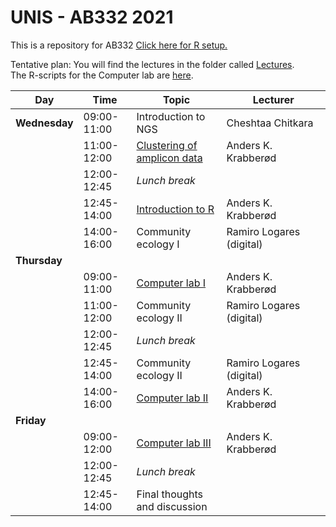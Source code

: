 # UNIS - AB332 2021

This is a repository for AB332
[Click here for R setup. ](setup/)

Tentative plan:
You will find the lectures in the folder called [Lectures](Lectures/).  
The R-scripts for the Computer lab are [here](computer_lab/).


| Day           | Time        | Topic                                                          | Lecturer                 |
| ------------- | ----------- | -------------------------------------------------------------- | ------------------------ |
| **Wednesday** | 09:00-11:00 | Introduction to NGS                                            | Cheshtaa Chitkara        |
|               | 11:00-12:00 | [Clustering of amplicon data](Lectures/Clustering_lecture.pdf) | Anders K. Krabberød      |
|               | 12:00-12:45 | _Lunch break_                                                  |                          |
|               | 12:45-14:00 | [Introduction to R](Introduction_to_R)                         | Anders K. Krabberød      |
|               | 14:00-16:00 | Community ecology I                                            | Ramiro Logares (digital) |
| **Thursday**  |             |                                                                |                          |
|               | 09:00-11:00 | [Computer lab I](computer_lab/)                                | Anders K. Krabberød      |
|               | 11:00-12:00 | Community ecology II                                           | Ramiro Logares (digital) |
|               | 12:00-12:45 | _Lunch break_                                                  |                          |
|               | 12:45-14:00 | Community ecology II                                           | Ramiro Logares (digital) |
|               | 14:00-16:00 | [Computer lab II](computer_lab/)                               | Anders K. Krabberød      |
| **Friday**    |             |                                                                |                          |
|               | 09:00-12:00 | [Computer lab III](computer_lab/)                              | Anders K. Krabberød      |
|               | 12:00-12:45 | _Lunch break_                                                  |                          |
|               | 12:45-14:00 | Final thoughts and discussion                                  |                          |
